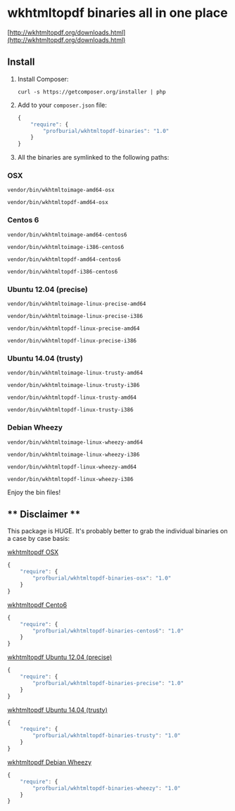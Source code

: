 # wkhtmltopdf binaries all in one place

[http://wkhtmltopdf.org/downloads.html](http://wkhtmltopdf.org/downloads.html)

## Install

1. Install Composer:

    ```    
    curl -s https://getcomposer.org/installer | php
    ```
    
2. Add to your `composer.json` file:

    ```js
    {
        "require": {
            "profburial/wkhtmltopdf-binaries": "1.0"
        }
    }
    ```

3. All the binaries are symlinked to the following paths:

### OSX
```
vendor/bin/wkhtmltoimage-amd64-osx

vendor/bin/wkhtmltopdf-amd64-osx
```

### Centos 6
```
vendor/bin/wkhtmltoimage-amd64-centos6

vendor/bin/wkhtmltoimage-i386-centos6

vendor/bin/wkhtmltopdf-amd64-centos6

vendor/bin/wkhtmltopdf-i386-centos6
```

### Ubuntu 12.04 (precise)
```
vendor/bin/wkhtmltoimage-linux-precise-amd64

vendor/bin/wkhtmltoimage-linux-precise-i386

vendor/bin/wkhtmltopdf-linux-precise-amd64

vendor/bin/wkhtmltopdf-linux-precise-i386
```

### Ubuntu 14.04 (trusty)
```
vendor/bin/wkhtmltoimage-linux-trusty-amd64

vendor/bin/wkhtmltoimage-linux-trusty-i386

vendor/bin/wkhtmltopdf-linux-trusty-amd64

vendor/bin/wkhtmltopdf-linux-trusty-i386
```

### Debian Wheezy
```
vendor/bin/wkhtmltoimage-linux-wheezy-amd64

vendor/bin/wkhtmltoimage-linux-wheezy-i386

vendor/bin/wkhtmltopdf-linux-wheezy-amd64

vendor/bin/wkhtmltopdf-linux-wheezy-i386
```

Enjoy the bin files!

## ** Disclaimer **

This package is HUGE. It's probably better to grab the individual binaries on a case by case basis:

[wkhtmltopdf OSX](https://github.com/profburial/wkhtmltopdf-binaries-osx)

```js
{
    "require": {
        "profburial/wkhtmltopdf-binaries-osx": "1.0"
    }
}
```

[wkhtmltopdf Cento6](https://github.com/profburial/wkhtmltopdf-binaries-centos6)

```js
{
    "require": {
        "profburial/wkhtmltopdf-binaries-centos6": "1.0"
    }
}
```

[wkhtmltopdf Ubuntu 12.04 (precise)](https://github.com/profburial/wkhtmltopdf-binaries-precise)

```js
{
    "require": {
        "profburial/wkhtmltopdf-binaries-precise": "1.0"
    }
}
```

[wkhtmltopdf Ubuntu 14.04 (trusty)](https://github.com/profburial/wkhtmltopdf-binaries-trusty)

```js
{
    "require": {
        "profburial/wkhtmltopdf-binaries-trusty": "1.0"
    }
}
```

[wkhtmltopdf Debian Wheezy](https://github.com/profburial/wkhtmltopdf-binaries-wheezy)

```js
{
    "require": {
        "profburial/wkhtmltopdf-binaries-wheezy": "1.0"
    }
}
```